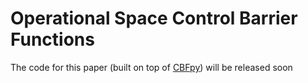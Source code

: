# Operational Space Control Barrier Functions

The code for this paper (built on top of [CBFpy](https://github.com/danielpmorton/cbfpy)) will be released soon   

